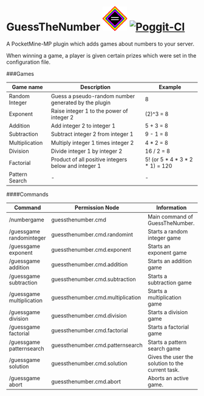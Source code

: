 # GuessTheNumber ![Logo](/logo.png) [![Poggit-CI](https://poggit.pmmp.io/ci.badge/SalmonDE/GuessTheNumber/GuessTheNumber)](https://poggit.pmmp.io/ci/SalmonDE/GuessTheNumber/GuessTheNumber)</br>
A PocketMine-MP plugin which adds games about numbers to your server.

When winning a game, a player is given certain prizes which were set in the configuration file.

###Games

|Game name     |Description                                         |Example   |
|--------------|----------------------------------------------------|----------|
|Random Integer|Guess a pseudo-random number generated by the plugin|8         |
|Exponent      |Raise integer 1 to the power of integer 2           |(2)^3 = 8 |
|Addition      |Add integer 2 to integer 1                          |5 + 3 = 8 |
|Subtraction   |Subtract integer 2 from integer 1                   |9 - 1 = 8 |
|Multiplication|Multiply integer 1 times integer 2                  |4 * 2 = 8 |
|Division      |Divide integer 1 by integer 2                       |16 / 2 = 8|
|Factorial     |Product of all positive integers below and integer 1|5! (or 5 * 4 * 3 * 2 * 1) = 120 |
|Pattern Search|-                                                   |-         |

####Commands

|Command                  |Permission Node                  |Information                    |
|-------------------------|---------------------------------|-------------------------------|
|/numbergame              |guessthenumber.cmd               |Main command of GuessTheNumber.|
|/guessgame randominteger |guessthenumber.cmd.randomint     |Starts a random integer game   |
|/guessgame exponent      |guessthenumber.cmd.exponent      |Starts an exponent game        |
|/guessgame addition      |guessthenumber.cmd.addition      |Starts an addition game        |
|/guessgame subtraction   |guessthenumber.cmd.subtraction   |Starts a subtraction game      |
|/guessgame multiplication|guessthenumber.cmd.multiplication|Starts a multiplication game   |
|/guessgame division      |guessthenumber.cmd.division      |Starts a division game         |
|/guessgame factorial     |guessthenumber.cmd.factorial     |Starts a factorial game        |
|/guessgame patternsearch |guessthenumber.cmd.patternsearch |Starts a pattern search game   |
|/guessgame solution      |guessthenumber.cmd.solution      |Gives the user the solution to the current task.|
|/guessgame abort         |guessthenumber.cmd.abort         |Aborts an active game.|
